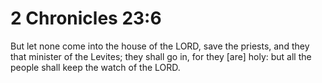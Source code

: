 # 2 Chronicles 23:6

But let none come into the house of the LORD, save the priests, and they that minister of the Levites; they shall go in, for they [are] holy: but all the people shall keep the watch of the LORD.